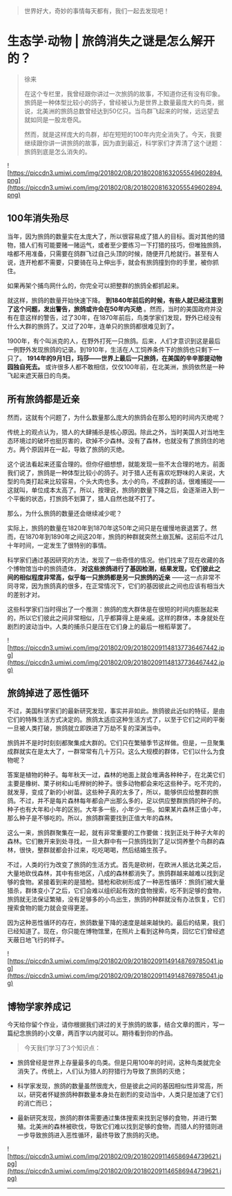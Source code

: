 > 世界好大，奇妙的事情每天都有，我们一起去发现吧！

# 生态学·动物 | 旅鸽消失之谜是怎么解开的？

> 徐来
> 
> 在这个专栏里，我曾经跟你讲过一次旅鸽的故事，不知道你还有没有印象。旅鸽是一种体型比较小的鸽子，曾经被认为是世界上数量最庞大的鸟类，据说，北美洲的旅鸽总数曾经达到50亿只。当鸟群飞起来的时候，远远望去就如同是一股龙卷风。
> 
> 然而，就是这样庞大的鸟群，却在短短的100年内完全消失了。今天，我要继续跟你讲一讲旅鸽的故事，因为直到最近，科学家们才弄清了这个谜题：旅鸽到底是怎么消失的。

![https://piccdn3.umiwi.com/img/201802/08/201802081632055549602894.png](https://piccdn3.umiwi.com/img/201802/08/201802081632055549602894.png)

## 100年消失殆尽

当年，因为旅鸽的数量实在太庞大了，所以很容易成了猎人的目标。面对其他的猎物，猎人们有可能要赌一赌运气，或者至少要练习一下打猎的技巧，但唯独旅鸽，啥都不用准备，只需要在鸽群飞过自己头顶的时候，随便开几枪就行。甚至有人说，连开枪都不需要，只要骑在马上伸出手，就会有旅鸽撞到你的手里，被你抓住。

如果再架个捕鸟网什么的，你完全可以把整群的旅鸽全都抓起来。

就这样，旅鸽的数量开始快速下降。 **到1840年前后的时候，有些人就已经注意到了这个问题，发出警告，旅鸽或许会在50年内灭绝** 。然而，当时的美国政府并没有在意这样的警告，过了30年，在1870年前后，鸟类学家们发现，野外已经没有什么大群的旅鸽了。又过了20年，连单只的旅鸽都很难见到了。

1900年，有个叫派克的人，在野外打死一只旅鸽。后来，人们才意识到这是最后一例野外发现旅鸽的记录。到1910年，生活在人工饲养条件下的旅鸽也只剩下一只了。 **1914年的9月1日，玛莎——世界上最后一只旅鸽，在美国的辛辛那提动物园独自死去。** 或许很多人都不敢相信，仅仅100年前，在北美洲，旅鸽依然是一种飞起来遮天蔽日的鸟类。

## 所有旅鸽都是近亲

然而，这就有个问题了，为什么数量那么庞大的旅鸽会在那么短的时间内灭绝呢？

传统上的观点认为，猎人的大肆捕杀是核心原因。除此之外，当时美国人对当地生态环境过的破坏也挺厉害的，砍掉不少森林。没有了森林，也就没有了旅鸽住的地方。两个原因并在一起，导致了旅鸽的灭绝。

这个说法看起来还蛮合理的。但你仔细想想，就能发现一些不太合理的地方。前面我们说了，旅鸽是一种体型比较小的鸽子。对于猎人还有喜欢吃野味的人来说，大型的鸟类打起来比较容易，个头大肉也多。太小的鸟，不成群的话，很难捕捉——这就叫，单位成本太高了。所以，按理说，旅鸽的数量下降之后，会逐渐进入到一个平衡的状态，打旅鸽不划算了，猎人自然也就不打了。

那么，为什么旅鸽的数量还会继续减少呢？

实际上，旅鸽的数量在1820年到1870年这50年之间只是在缓慢地衰退罢了。然而，在1870年到1890年之间这20年，旅鸽的种群就突然土崩瓦解。这前后不过几十年时间，一定发生了很特别的事情。

科学家们通过基因研究的方法，发现了一些奇怪的情况。他们找来了现在收藏的各个博物馆当中的旅鸽遗体， **对这些旅鸽进行了基因检测，结果发现，它们彼此之间的相似程度非常高，似乎每一只旅鸽都是另一只旅鸽的近亲** ——这一点非常不同寻常，因为旅鸽真的很多，在正常情况下，它们的基因彼此之间也应该有相当大的差别才对。

这些科学家们当时得出了一个推测：旅鸽的庞大群体是在很短的时间内膨胀起来的，所以它们彼此之间非常相似，几乎都算得上是亲戚。这样的群体，本身就处在剧烈的波动当中。人类的捕杀只是压在它们身上的最后一根稻草罢了。

![https://piccdn3.umiwi.com/img/201802/09/201802091148137736467442.jpg](https://piccdn3.umiwi.com/img/201802/09/201802091148137736467442.jpg)

## 旅鸽掉进了恶性循环

不过，美国科学家们的最新研究发现，事实并非如此。旅鸽彼此近似的特征，是由它们的特殊生活方式决定的。旅鸽太适应这种生活方式了，以至于它们之间的平衡一旦被人类打破，旅鸽就立即跌进了万劫不复的深渊当中。

旅鸽并不是时时刻刻都聚集成大群的。它们只在繁殖季节这样做。但是，一旦聚集成群就实在是太大了，一群常常有几十万只。这么大规模的群体，它们以什么为食物呢？

答案是植物的种子。每年秋天一过，森林的地面上就会堆满各种种子，在北美它们主要是橡树、栗子树和山毛榉树的种子。很多动物都会来吃这些种子。吃不完的，就发芽，变成了新的小树苗。这些种子真的太多了，所以，能够供应给整群的旅鸽。不过，并不是每片森林每年都会产出那么多的，足以供应整群旅鸽的种子的。种子也有大年和小年的区别。大年多一些，小年少一些。如果某片森林正值小年，那么种子是不够吃的。所以，旅鸽群需要找到正值大年的森林。

这么一来，旅鸽群聚集在一起，就有非常重要的工作要做：找到正处于种子大年的森林。它们散开来到处寻找，一旦大群中有一只旅鸽找到了足以饲养整个鸟群的森林，很快，整群就都会扑过来，吃吃喝喝，然后结婚生孩子。

不过，人类的行为改变了旅鸽的生活方式。首先是砍树，在欧洲人抵达北美之后，大量地砍伐森林，其中有些地区，八成的森林都消失了。旅鸽群越来越难以找到足够的食物。紧接着到来的是猎枪。猎枪和砍树形成了一种恶性循环：旅鸽们被大量猎杀，群体变小了之后，它们会难以组织起有效的食物搜索，吃不到足够的食物，旅鸽就无法保证繁殖，没有足够多的小鸟出生，旅鸽的种群就没有办法恢复，它们搜索食物的能力就会变得更差。

因为这种恶性循环的存在，旅鸽数量下降的速度是越来越快的。最后的结果，我们已经知道了。现在，你只能在博物馆里，在照片上看到这种鸟类，回忆它们曾经遮天蔽日地飞行的样子。

![https://piccdn3.umiwi.com/img/201802/09/201802091149148769785041.jpg](https://piccdn3.umiwi.com/img/201802/09/201802091149148769785041.jpg)

## 博物学家养成记

今天给你留个作业，请你根据我们讲过的关于旅鸽的故事，结合文章的图片，写一篇纪念旅鸽的小文章，两百字以内就可以。期待看到你的作品。

> 今天我们学习了3个知识点：

* 旅鸽曾经是世界上存量最多的鸟类。但是只用100年的时间，这种鸟类就完全消失了。传统上，人们认为猎人的狩猎行为导致了旅鸽的灭绝；

* 科学家发现，旅鸽的数量虽然很庞大，但是彼此之间的基因相似性非常高，所以，研究者怀疑旅鸽种群数量本身处在剧烈的变动当中，人类只是加速了它们的消亡而已；

* 最新研究发现，旅鸽的群体需要通过集体搜索来找到足够的食物，并进行繁殖。北美洲的森林被砍伐，导致它们难以找到足够的食物，而猎人的狩猎则进一步导致旅鸽进入恶性循环，最终导致了旅鸽的灭绝。

![https://piccdn3.umiwi.com/img/201802/09/201802091146586944739621.jpg](https://piccdn3.umiwi.com/img/201802/09/201802091146586944739621.jpg)

---
